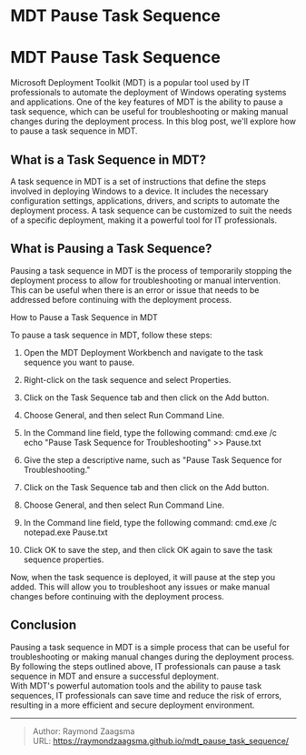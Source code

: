 # MDT Pause Task Sequence


<!--more-->

# MDT Pause Task Sequence

Microsoft Deployment Toolkit (MDT) is a popular tool used by IT professionals to automate the deployment of Windows operating systems and applications. One of the key features of MDT is the ability to pause a task sequence, which can be useful for troubleshooting or making manual changes during the deployment process. In this blog post, we'll explore how to pause a task sequence in MDT.

## What is a Task Sequence in MDT?

A task sequence in MDT is a set of instructions that define the steps involved in deploying Windows to a device. It includes the necessary configuration settings, applications, drivers, and scripts to automate the deployment process. A task sequence can be customized to suit the needs of a specific deployment, making it a powerful tool for IT professionals.

## What is Pausing a Task Sequence?

Pausing a task sequence in MDT is the process of temporarily stopping the deployment process to allow for troubleshooting or manual intervention. This can be useful when there is an error or issue that needs to be addressed before continuing with the deployment process.

How to Pause a Task Sequence in MDT

To pause a task sequence in MDT, follow these steps:

1. Open the MDT Deployment Workbench and navigate to the task sequence you want to pause.

2. Right-click on the task sequence and select Properties.

3. Click on the Task Sequence tab and then click on the Add button.

4. Choose General, and then select Run Command Line.

5. In the Command line field, type the following command: cmd.exe /c echo "Pause Task Sequence for Troubleshooting" >> Pause.txt

6. Give the step a descriptive name, such as "Pause Task Sequence for Troubleshooting."

7. Click on the Task Sequence tab and then click on the Add button.

8. Choose General, and then select Run Command Line.

9. In the Command line field, type the following command: cmd.exe /c notepad.exe Pause.txt

7. Click OK to save the step, and then click OK again to save the task sequence properties.

Now, when the task sequence is deployed, it will pause at the step you added. This will allow you to troubleshoot any issues or make manual changes before continuing with the deployment process.

## Conclusion

Pausing a task sequence in MDT is a simple process that can be useful for troubleshooting or making manual changes during the deployment process.  
By following the steps outlined above, IT professionals can pause a task sequence in MDT and ensure a successful deployment.  
With MDT's powerful automation tools and the ability to pause task sequences, IT professionals can save time and reduce the risk of errors, resulting in a more efficient and secure deployment environment.


---

> Author: Raymond Zaagsma  
> URL: https://raymondzaagsma.github.io/mdt_pause_task_sequence/  

